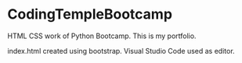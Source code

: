 # CodingTempleBootcamp
HTML CSS work of Python Bootcamp.
This is my portfolio.

index.html created using bootstrap.
Visual Studio Code used as editor.
